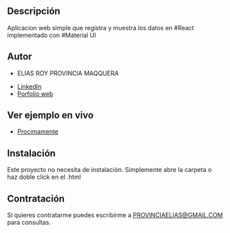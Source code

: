 ## Descripción 
Aplicacion web simple que registra y muestra los datos en #React implementado con #Material UI 

## Autor 
- ELIAS ROY PROVINCIA MAQQUERA

* [LinkedIn](https://www.linkedin.com/in/eliasprovincia/) 
* [Porfolio web](https://eliasroy.github.io/portafolio/) 

## Ver ejemplo en vivo 
- [Procimamente](https://eliasroy.github.io/portafolio/)

## Instalación 
Este proyecto no necesita de instalación. Simplemente abre la carpeta o haz doble click en el .html 

## Contratación 
Si quieres contratarme puedes escribirme a PROVINCIAELIAS@GMAIL.COM para consultas. 


